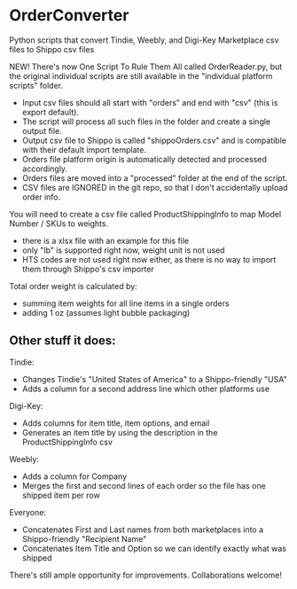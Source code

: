 # OrderConverter
Python scripts that convert Tindie, Weebly, and Digi-Key Marketplace csv files to Shippo csv files

NEW!  There's now One Script To Rule Them All called OrderReader.py, but the original individual
scripts are still available in the "individual platform scripts" folder.

- Input csv files should all start with "orders" and end with "csv" (this is export default).
- The script will process all such files in the folder and create a single output file.
- Output csv file to Shippo is called "shippoOrders.csv" and is compatible with their default import template.
- Orders file platform origin is automatically detected and processed accordingly.
- Orders files are moved into a "processed" folder at the end of the script.
- CSV files are IGNORED in the git repo, so that I don't accidentally upload order info.

You will need to create a csv file called ProductShippingInfo to map Model Number / SKUs to weights.
  - there is a xlsx file with an example for this file
  - only "lb" is supported right now, weight unit is not used
  - HTS codes are not used right now either, as there is no way to import them through Shippo's csv importer

Total order weight is calculated by:
  - summing item weights for all line items in a single orders
  - adding 1 oz (assumes light bubble packaging)

## Other stuff it does:

Tindie:
  - Changes Tindie's "United States of America" to a Shippo-friendly "USA"
  - Adds a column for a second address line which other platforms use
  
Digi-Key:
  - Adds columns for item title, item options, and email
  - Generates an item title by using the description in the ProductShippingInfo csv
  
Weebly:
  - Adds a column for Company
  - Merges the first and second lines of each order so the file has one shipped item per row
  
Everyone:
  - Concatenates First and Last names from both marketplaces into a Shippo-friendly "Recipient Name"
  - Concatenates Item Title and Option so we can identify exactly what was shipped


There's still ample opportunity for improvements.  Collaborations welcome!
